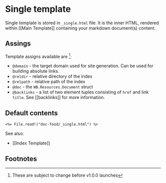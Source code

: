 # Single template

Single template is stored in `_single.html` file.
It is the inner HTML, rendered within [[Main Template]] containing your
markdown document(s) content.

## Assings

Template assigns available are [^1]:

  - `@domain` - the target domain used for site generation. Can be used for
    building absolute links.
  - `@reldir` - relative directory of the index
  - `@relpath` - relative path of the index
  - `@doc` - the `WB.Resources.Document` struct
  - `@backlinks` - a list of two element tuples consisting of `href` and
    link `title`. See [[backlinks]] for more information.

## Default contents

```
<%= File.read!("doc-food/_single.html") %>
```

See also:
 - [[Index Template]]

## Footnotes

[^1]: These are subject to change before v1.0.0 launches
